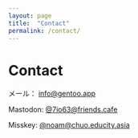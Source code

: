 ```yaml
---
layout: page
title:  "Contact"
permalink: /contact/
---
```

# Contact
メール：
[info@gentoo.app](mailto:info@gentoo.app)

Mastodon:
[@7io63@friends.cafe](https://friends.cafe/@7io63)

Misskey:
[@noam@chuo.educity.asia](https://chuo.educity.asia/@noam)